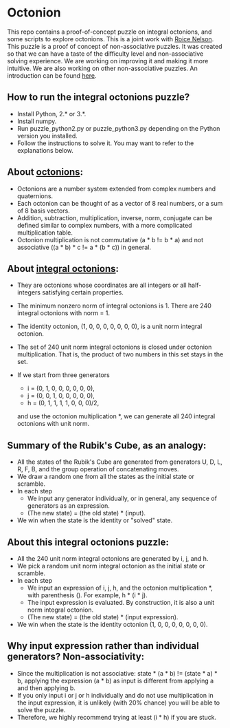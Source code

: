 # Octonion

This repo contains a proof-of-concept puzzle on integral octonions, and some scripts to explore octonions. This is a joint work with [Roice Nelson](https://github.com/roice3). This puzzle is a proof of concept of non-associative puzzles. It was created so that we can have a taste of the difficulty level and non-associative solving experience. We are working on improving it and making it more intuitive. We are also working on other non-associative puzzles. An introduction can be found [here](https://docs.google.com/document/d/1q0x0Z2-emntmOZ_VIPZn1jVLFZktUCo1ROIcNNfM4uE/edit?usp=sharing).

## How to run the integral octonions puzzle?
- Install Python, 2.* or 3.*.
- Install numpy.
- Run puzzle_python2.py or puzzle_python3.py depending on the Python version you installed.
- Follow the instructions to solve it. You may want to refer to the explanations below.

## About [octonions](https://en.wikipedia.org/wiki/Octonion#Definition):
- Octonions are a number system extended from complex numbers and quaternions. 
- Each octonion can be thought of as a vector of 8 real numbers, or a sum of 8 basis vectors.
- Addition, subtraction, multiplication, inverse, norm, conjugate can be defined similar to complex numbers, with a more complicated multiplication table.
- Octonion multiplication is not commutative (a * b != b * a) and not associative ((a * b) * c != a * (b * c)) in general.

## About [integral octonions](https://en.wikipedia.org/wiki/Octonion#Integral_octonions):
- They are octonions whose coordinates are all integers or all half-integers satisfying certain properties.
- The minimum nonzero norm of integral octonions is 1. There are 240 integral octonions with norm = 1.
- The identity octonion, (1, 0, 0, 0, 0, 0, 0, 0), is a unit norm integral octonion.
- The set of 240 unit norm integral octonions is closed under octonion multiplication. That is, the product of two numbers in this set stays in the set.
- If we start from three generators
  - i = (0, 1, 0, 0, 0, 0, 0, 0),
  - j = (0, 0, 1, 0, 0, 0, 0, 0),
  - h = (0, 1, 1, 1, 1, 0, 0, 0)/2,
    
  and use the octonion multiplication *, we can generate all 240 integral octonions with unit norm.

## Summary of the Rubik's Cube, as an analogy:
- All the states of the Rubik's Cube are generated from generators U, D, L, R, F, B, and the group operation of concatenating moves.
- We draw a random one from all the states as the initial state or scramble.
- In each step
  - We input any generator individually, or in general, any sequence of generators as an expression.
  - (The new state) = (the old state) * (input).
- We win when the state is the identity or "solved" state.


## About this integral octonions puzzle:
- All the 240 unit norm integral octonions are generated by i, j, and h.
- We pick a random unit norm integral octonion as the initial state or scramble.
- In each step
  - We input an expression of i, j, h, and the octonion multiplication *, with parenthesis (). For example, h * (i * j).
  - The input expression is evaluated. By construction, it is also a unit norm integral octonion.
  - (The new state) = (the old state) * (input expression).
- We win when the state is the identity octonion (1, 0, 0, 0, 0, 0, 0, 0).


## Why input expression rather than individual generators? Non-associativity:
  - Since the multiplication is not associative: state * (a * b) != (state * a) * b, applying the expression (a * b) as input is different from applying a and then applying b.
  - If you only input i or j or h individually and do not use multiplication in the input expression, it is unlikely (with 20% chance) you will be able to solve the puzzle.
  - Therefore, we highly recommend trying at least (i * h) if you are stuck.

